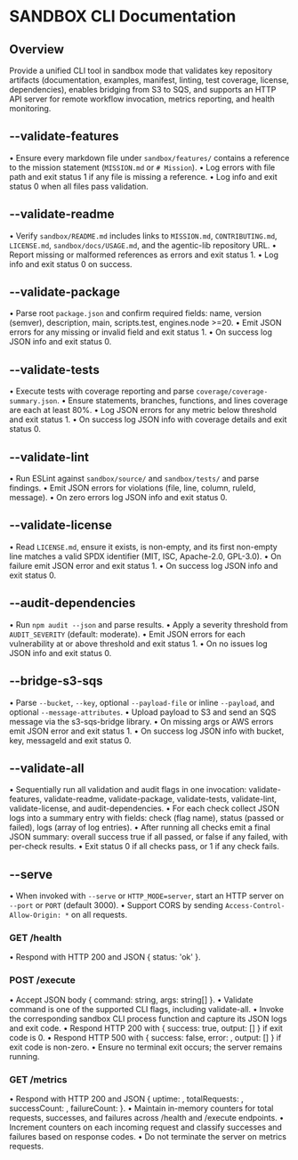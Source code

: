 # SANDBOX CLI Documentation

## Overview
Provide a unified CLI tool in sandbox mode that validates key repository artifacts (documentation, examples, manifest, linting, test coverage, license, dependencies), enables bridging from S3 to SQS, and supports an HTTP API server for remote workflow invocation, metrics reporting, and health monitoring.

## --validate-features
 • Ensure every markdown file under `sandbox/features/` contains a reference to the mission statement (`MISSION.md` or `# Mission`).
 • Log errors with file path and exit status 1 if any file is missing a reference.
 • Log info and exit status 0 when all files pass validation.

## --validate-readme
 • Verify `sandbox/README.md` includes links to `MISSION.md`, `CONTRIBUTING.md`, `LICENSE.md`, `sandbox/docs/USAGE.md`, and the agentic-lib repository URL.
 • Report missing or malformed references as errors and exit status 1.
 • Log info and exit status 0 on success.

## --validate-package
 • Parse root `package.json` and confirm required fields: name, version (semver), description, main, scripts.test, engines.node >=20.
 • Emit JSON errors for any missing or invalid field and exit status 1.
 • On success log JSON info and exit status 0.

## --validate-tests
 • Execute tests with coverage reporting and parse `coverage/coverage-summary.json`.
 • Ensure statements, branches, functions, and lines coverage are each at least 80%.
 • Log JSON errors for any metric below threshold and exit status 1.
 • On success log JSON info with coverage details and exit status 0.

## --validate-lint
 • Run ESLint against `sandbox/source/` and `sandbox/tests/` and parse findings.
 • Emit JSON errors for violations (file, line, column, ruleId, message).
 • On zero errors log JSON info and exit status 0.

## --validate-license
 • Read `LICENSE.md`, ensure it exists, is non-empty, and its first non-empty line matches a valid SPDX identifier (MIT, ISC, Apache-2.0, GPL-3.0).
 • On failure emit JSON error and exit status 1.
 • On success log JSON info and exit status 0.

## --audit-dependencies
 • Run `npm audit --json` and parse results.
 • Apply a severity threshold from `AUDIT_SEVERITY` (default: moderate).
 • Emit JSON errors for each vulnerability at or above threshold and exit status 1.
 • On no issues log JSON info and exit status 0.

## --bridge-s3-sqs
 • Parse `--bucket`, `--key`, optional `--payload-file` or inline `--payload`, and optional `--message-attributes`.
 • Upload payload to S3 and send an SQS message via the s3-sqs-bridge library.
 • On missing args or AWS errors emit JSON error and exit status 1.
 • On success log JSON info with bucket, key, messageId and exit status 0.

## --validate-all
 • Sequentially run all validation and audit flags in one invocation: validate-features, validate-readme, validate-package, validate-tests, validate-lint, validate-license, and audit-dependencies.
 • For each check collect JSON logs into a summary entry with fields: check (flag name), status (passed or failed), logs (array of log entries).
 • After running all checks emit a final JSON summary: overall success true if all passed, or false if any failed, with per-check results.
 • Exit status 0 if all checks pass, or 1 if any check fails.

## --serve
 • When invoked with `--serve` or `HTTP_MODE=server`, start an HTTP server on `--port` or `PORT` (default 3000).
 • Support CORS by sending `Access-Control-Allow-Origin: *` on all requests.

### GET /health
 • Respond with HTTP 200 and JSON { status: 'ok' }.

### POST /execute
 • Accept JSON body { command: string, args: string[] }.
 • Validate command is one of the supported CLI flags, including validate-all.
 • Invoke the corresponding sandbox CLI process function and capture its JSON logs and exit code.
 • Respond HTTP 200 with { success: true, output: [<JSON log entries>] } if exit code is 0.
 • Respond HTTP 500 with { success: false, error: <error details>, output: [<JSON logs>] } if exit code is non-zero.
 • Ensure no terminal exit occurs; the server remains running.

### GET /metrics
 • Respond with HTTP 200 and JSON { uptime: <number>, totalRequests: <number>, successCount: <number>, failureCount: <number> }.
 • Maintain in-memory counters for total requests, successes, and failures across /health and /execute endpoints.
 • Increment counters on each incoming request and classify successes and failures based on response codes.
 • Do not terminate the server on metrics requests.